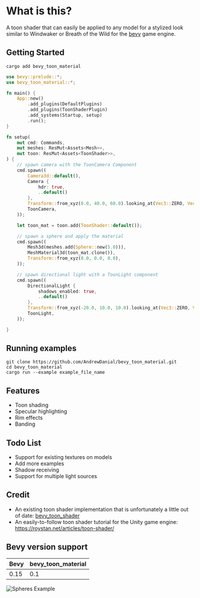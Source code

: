 # What is this?

A toon shader that can easily be applied to any model for a stylized look similar to Windwaker or Breath of the Wild for the [bevy](https://bevyengine.org/) game engine.

## Getting Started
```
cargo add bevy_toon_material
```

```rs
use bevy::prelude::*;
use bevy_toon_material::*;

fn main() {
    App::new()
        .add_plugins(DefaultPlugins)
        .add_plugins(ToonShaderPlugin)
        .add_systems(Startup, setup)
        .run();
}

fn setup(
    mut cmd: Commands,
    mut meshes: ResMut<Assets<Mesh>>,
    mut toon: ResMut<Assets<ToonShader>>,
) {
    // spawn camera with the ToonCamera Component
    cmd.spawn((
        Camera3d::default(),
        Camera {
            hdr: true,
            ..default()
        },
        Transform::from_xyz(0.0, 40.0, 60.0).looking_at(Vec3::ZERO, Vec3::Y),
        ToonCamera,
    ));

    let toon_mat = toon.add(ToonShader::default());

    // spawn a sphere and apply the material
    cmd.spawn((
        Mesh3d(meshes.add(Sphere::new(5.0))),
        MeshMaterial3d(toon_mat.clone()),
        Transform::from_xyz(0.0, 0.0, 0.0),
    ));

    // spawn directional light with a ToonLight component
    cmd.spawn((
        DirectionalLight {
            shadows_enabled: true,
            ..default()
        },
        Transform::from_xyz(-20.0, 10.0, 10.0).looking_at(Vec3::ZERO, Vec3::Y),
        ToonLight,
    ));

}
```

## Running examples
```
git clone https://github.com/AndrewDanial/bevy_toon_material.git
cd bevy_toon_material
cargo run --example example_file_name
```

## Features
- Toon shading
- Specular highlighting
- Rim effects
- Banding

## Todo List
- Support for existing textures on models
- Add more examples
- Shadow receiving
- Support for multiple light sources

## Credit
- An existing toon shader implementation that is unfortunately a little out of date: [bevy_toon_shader](https://github.com/tbillington/bevy_toon_shader)
- An easily-to-follow toon shader tutorial for the Unity game engine: https://roystan.net/articles/toon-shader/

## Bevy version support

| Bevy | bevy_toon_material |
|---|---|
| 0.15 | 0.1 |

![Spheres Example](https://cdn.discordapp.com/attachments/401510751744950274/1321278116882284614/image.png?ex=676ca7a3&is=676b5623&hm=31ded55f320e03d035d898c1edb7347e55f9a2eb88453cb6eddb79225136d8a3&)
